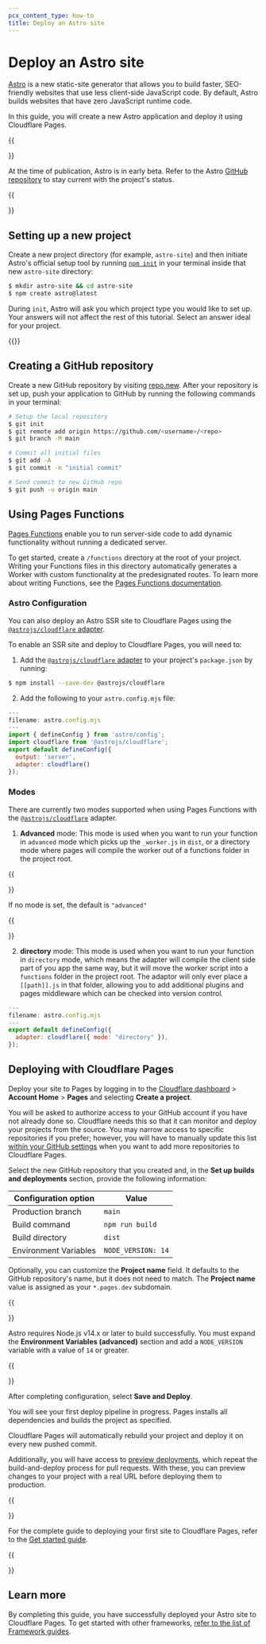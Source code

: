 ```yaml
---
pcx_content_type: how-to
title: Deploy an Astro site
---
```


# Deploy an Astro site

[Astro](https://astro.build) is a new static-site generator that allows you to build faster, SEO-friendly websites that use less client-side JavaScript code. By default, Astro builds websites that have zero JavaScript runtime code.

In this guide, you will create a new Astro application and deploy it using Cloudflare Pages.

{{<Aside type="warning">}}

At the time of publication, Astro is in early beta. Refer to the Astro [GitHub repository](https://github.com/snowpackjs/astro) to stay current with the project's status.

{{</Aside>}}

## Setting up a new project

Create a new project directory (for example, `astro-site`) and then initiate Astro's official setup tool by running [`npm init`](https://docs.npmjs.com/cli/v6/commands/npm-init) in your terminal inside that new `astro-site` directory:

```sh
$ mkdir astro-site && cd astro-site
$ npm create astro@latest
```

During `init`, Astro will ask you which project type you would like to set up. Your answers will not affect the rest of this tutorial. Select an answer ideal for your project.

{{<render file="_tutorials-before-you-start.md">}}

## Creating a GitHub repository

Create a new GitHub repository by visiting [repo.new](https://repo.new). After your repository is set up, push your application to GitHub by running the following commands in your terminal:

```sh
# Setup the local repository
$ git init
$ git remote add origin https://github.com/<username>/<repo>
$ git branch -M main

# Commit all initial files
$ git add -A
$ git commit -m "initial commit"

# Send commit to new GitHub repo
$ git push -u origin main
```

## Using Pages Functions

[Pages Functions](/pages/platform/functions/) enable you to run server-side code to add dynamic functionality without running a dedicated server.

To get started, create a `/functions` directory at the root of your project. Writing your Functions files in this directory automatically generates a Worker with custom functionality at the predesignated routes. To learn more about writing Functions, see the [Pages Functions documentation](/pages/platform/functions/).

### Astro Configuration

You can also deploy an Astro SSR site to Cloudflare Pages using the [`@astrojs/cloudflare` adapter](https://github.com/withastro/astro/tree/main/packages/integrations/cloudflare#readme).

To enable an SSR site and deploy to Cloudflare Pages, you will need to:

1. Add the [`@astrojs/cloudflare` adapter](https://github.com/withastro/astro/tree/main/packages/integrations/cloudflare#readme) to your project's `package.json` by running:

```sh
$ npm install --save-dev @astrojs/cloudflare
```

2. Add the following to your `astro.config.mjs` file:

```js
--- 
filename: astro.config.mjs
---
import { defineConfig } from 'astro/config';
import cloudflare from '@astrojs/cloudflare';
export default defineConfig({
  output: 'server',
  adapter: cloudflare()
});
```

### Modes

There are currently two modes supported when using Pages Functions with the [`@astrojs/cloudflare`](https://github.com/withastro/astro/tree/main/packages/integrations/cloudflare#readme) adapter. 

1. **Advanced** mode: This mode is used when you want to run your function in `advanced` mode which picks up the `_worker.js` in `dist`, or a directory mode where pages will compile the worker out of a functions folder in the project root.  

{{<Aside type="note">}}

If no mode is set, the default  is `"advanced"`

{{</Aside>}}

2. **directory** mode: This mode is used when you want to run your function in `directory` mode, which means the adapter will compile the client side part of you app the same way, but it will move the worker script into a `functions` folder in the project root. The adaptor will only ever place a `[[path]].js` in that folder, allowing you to add additional plugins and pages middleware which can be checked into version control.

```js
--- 
filename: astro.config.mjs
---
export default defineConfig({
  adapter: cloudflare({ mode: "directory" }),
});
```

## Deploying with Cloudflare Pages

Deploy your site to Pages by logging in to the [Cloudflare dashboard](https://dash.cloudflare.com/) > **Account Home** > **Pages** and selecting **Create a project**.

You will be asked to authorize access to your GitHub account if you have not already done so. Cloudflare needs this so that it can monitor and deploy your projects from the source. You may narrow access to specific repositories if you prefer; however, you will have to manually update this list [within your GitHub settings](https://github.com/settings/installations) when you want to add more repositories to Cloudflare Pages.

Select the new GitHub repository that you created and, in the **Set up builds and deployments** section, provide the following information:

<div>

| Configuration option  | Value              |
| --------------------- | ------------------ |
| Production branch     | `main`             |
| Build command         | `npm run build`    |
| Build directory       | `dist`             |
| Environment Variables | `NODE_VERSION: 14` |

</div>

Optionally, you can customize the **Project name** field. It defaults to the GitHub repository's name, but it does not need to match. The **Project name** value is assigned as your `*.pages.dev` subdomain.

{{<Aside type="warning" header="Important">}}

Astro requires Node.js v14.x or later to build successfully. You must expand the **Environment Variables (advanced)** section and add a `NODE_VERSION` variable with a value of `14` or greater.

{{</Aside>}}

After completing configuration, select **Save and Deploy**.

You will see your first deploy pipeline in progress. Pages installs all dependencies and builds the project as specified.

Cloudflare Pages will automatically rebuild your project and deploy it on every new pushed commit.

Additionally, you will have access to [preview deployments](/pages/platform/preview-deployments/), which repeat the build-and-deploy process for pull requests. With these, you can preview changes to your project with a real URL before deploying them to production.

{{<Aside type="note">}}

For the complete guide to deploying your first site to Cloudflare Pages, refer to the [Get started guide](/pages/get-started/).

{{</Aside>}}

## Learn more

By completing this guide, you have successfully deployed your Astro site to Cloudflare Pages. To get started with other frameworks, [refer to the list of Framework guides](/pages/framework-guides/).
